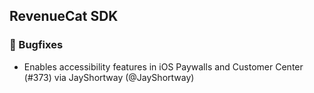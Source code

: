 ## RevenueCat SDK
### 🐞 Bugfixes
* Enables accessibility features in iOS Paywalls and Customer Center (#373) via JayShortway (@JayShortway)
